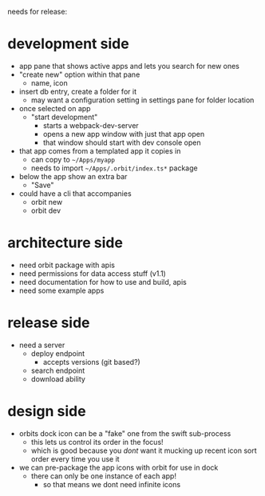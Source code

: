 needs for release:

# development side

- app pane that shows active apps and lets you search for new ones
- "create new" option within that pane
  - name, icon
- insert db entry, create a folder for it
  - may want a configuration setting in settings pane for folder location
- once selected on app
  - "start development"
    - starts a webpack-dev-server
    - opens a new app window with just that app open
    - that window should start with dev console open
- that app comes from a templated app it copies in
  - can copy to `~/Apps/myapp`
  - needs to import `~/Apps/.orbit/index.ts*` package
- below the app show an extra bar
  - "Save"
- could have a cli that accompanies
  - orbit new
  - orbit dev

# architecture side

- need orbit package with apis
- need permissions for data access stuff (v1.1)
- need documentation for how to use and build, apis
- need some example apps

# release side

- need a server
  - deploy endpoint
    - accepts versions (git based?)
  - search endpoint
  - download ability

# design side

- orbits dock icon can be a "fake" one from the swift sub-process
  - this lets us control its order in the focus!
  - which is good because you _dont_ want it mucking up recent icon sort order every time you use it
- we can pre-package the app icons with orbit for use in dock
  - there can only be one instance of each app!
    - so that means we dont need infinite icons
